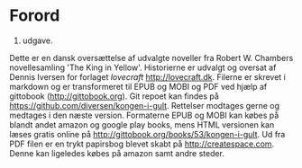 # Forord

1. udgave. 

Dette er en dansk oversættelse af udvalgte noveller fra Robert W. Chambers novellesamling 'The King in Yellow'. Historierne er udvalgt og oversat af Dennis Iversen for forlaget *lovecraft* <http://lovecraft.dk>. Filerne er skrevet i markdown og er transformeret til EPUB og MOBI og PDF ved hjælp af gittobook (<http://gittobook.org>). Git repoet kan findes på <https://github.com/diversen/kongen-i-gult>. Rettelser modtages gerne og medtages i den næste version. Formaterne EPUB og MOBI kan købes på blandt andet amazon og google play books, mens HTML versionen kan læses gratis online på <http://gittobook.org/books/53/kongen-i-gult>. Ud fra PDF filen er en trykt papirsbog blevet skabt på <http://createspace.com>. Denne kan ligeledes købes på amazon samt andre steder. 
